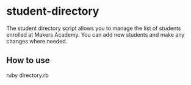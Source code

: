 # student-directory

The student directory script allows you to manage the list of students enrolled at Makers Academy. You can add new students and make any changes where needed.

## How to use ##

ruby directory.rb
